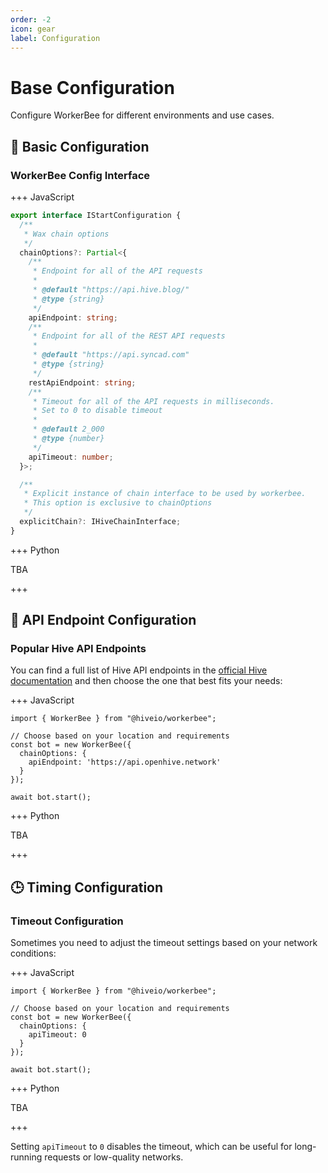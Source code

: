 ```yaml
---
order: -2
icon: gear
label: Configuration
---
```


# Base Configuration

Configure WorkerBee for different environments and use cases.

## :wrench: Basic Configuration

### WorkerBee Config Interface

+++ JavaScript

```typescript
export interface IStartConfiguration {
  /**
   * Wax chain options
   */
  chainOptions?: Partial<{
    /**
     * Endpoint for all of the API requests
     *
     * @default "https://api.hive.blog/"
     * @type {string}
     */
    apiEndpoint: string;
    /**
     * Endpoint for all of the REST API requests
     *
     * @default "https://api.syncad.com"
     * @type {string}
     */
    restApiEndpoint: string;
    /**
     * Timeout for all of the API requests in milliseconds.
     * Set to 0 to disable timeout
     *
     * @default 2_000
     * @type {number}
     */
    apiTimeout: number;
  }>;

  /**
   * Explicit instance of chain interface to be used by workerbee.
   * This option is exclusive to chainOptions
   */
  explicitChain?: IHiveChainInterface;
}
```

+++ Python

TBA

+++

## :satellite: API Endpoint Configuration

### Popular Hive API Endpoints

You can find a full list of Hive API endpoints in the [official Hive documentation](https://developers.hive.io/quickstart/#quickstart-hive-full-nodes)
and then choose the one that best fits your needs:

+++ JavaScript

```typescript:highlight="5-7"
import { WorkerBee } from "@hiveio/workerbee";

// Choose based on your location and requirements
const bot = new WorkerBee({
  chainOptions: {
    apiEndpoint: 'https://api.openhive.network'
  }
});

await bot.start();
```

+++ Python

TBA

+++

## :clock3: Timing Configuration

### Timeout Configuration

Sometimes you need to adjust the timeout settings based on your network conditions:

+++ JavaScript

```typescript:highlight="6"
import { WorkerBee } from "@hiveio/workerbee";

// Choose based on your location and requirements
const bot = new WorkerBee({
  chainOptions: {
    apiTimeout: 0
  }
});

await bot.start();
```

+++ Python

TBA

+++

Setting `apiTimeout` to `0` disables the timeout, which can be useful for long-running requests or low-quality networks.
